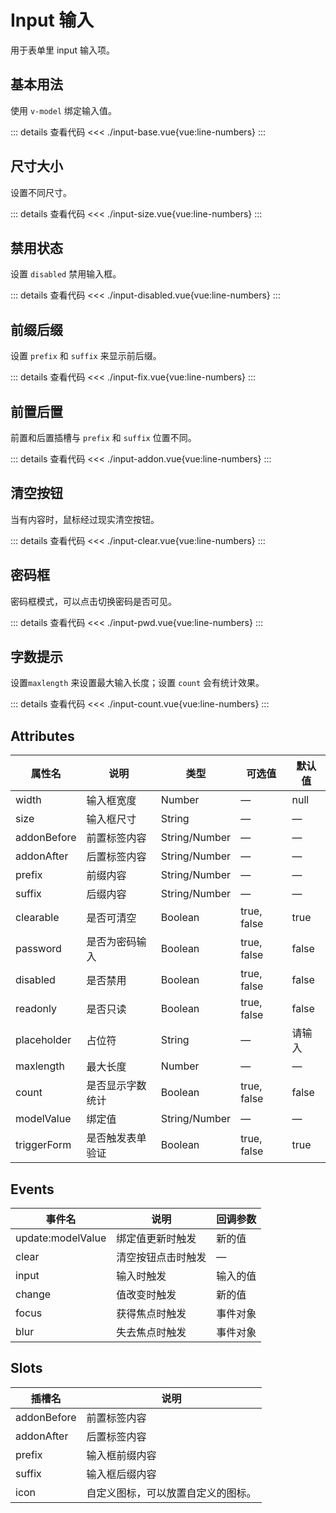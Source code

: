 <script setup>
import inputBase from "./input-base.vue"
import inputSize from "./input-size.vue"
import inputDisabled from "./input-disabled.vue"
import inputFix from "./input-fix.vue"
import inputAddon from "./input-addon.vue"
import inputClear from "./input-clear.vue"
import inputPwd from "./input-pwd.vue"
import inputCount from "./input-count.vue"
</script>

# Input 输入

用于表单里 input 输入项。

## 基本用法

使用 ```v-model``` 绑定输入值。

<inputBase />

::: details 查看代码
<<< ./input-base.vue{vue:line-numbers}
:::


## 尺寸大小

设置不同尺寸。

<inputSize />

::: details 查看代码
<<< ./input-size.vue{vue:line-numbers}
:::


## 禁用状态

设置 ```disabled``` 禁用输入框。

<inputDisabled />

::: details 查看代码
<<< ./input-disabled.vue{vue:line-numbers}
:::



## 前缀后缀

设置 ```prefix``` 和 ```suffix``` 来显示前后缀。

<inputFix />

::: details 查看代码
<<< ./input-fix.vue{vue:line-numbers}
:::



## 前置后置

前置和后置插槽与 ```prefix``` 和 ```suffix``` 位置不同。

<inputAddon />

::: details 查看代码
<<< ./input-addon.vue{vue:line-numbers}
:::


## 清空按钮

当有内容时，鼠标经过现实清空按钮。

<inputClear />

::: details 查看代码
<<< ./input-clear.vue{vue:line-numbers}
:::


## 密码框

密码框模式，可以点击切换密码是否可见。

<inputPwd />

::: details 查看代码
<<< ./input-pwd.vue{vue:line-numbers}
:::



## 字数提示

设置```maxlength``` 来设置最大输入长度；设置 ```count``` 会有统计效果。

<inputCount />

::: details 查看代码
<<< ./input-count.vue{vue:line-numbers}
:::



## Attributes

<table>
  <thead>
    <tr>
      <th>属性名</th>
      <th>说明</th>
      <th>类型</th>
      <th>可选值</th>
      <th>默认值</th>
    </tr>
  </thead>
  <tbody>
    <tr>
      <td>width</td>
      <td>输入框宽度</td>
      <td>Number</td>
      <td>—</td>
      <td>null</td>
    </tr>
    <tr>
      <td>size</td>
      <td>输入框尺寸</td>
      <td>String</td>
      <td>—</td>
      <td>—</td>
    </tr>
    <tr>
      <td>addonBefore</td>
      <td>前置标签内容</td>
      <td>String/Number</td>
      <td>—</td>
     <td>— </td>
    </tr>
    <tr>
      <td>addonAfter</td>
      <td>后置标签内容</td>
      <td>String/Number</td>
      <td>—</td>
     <td>— </td>
    </tr>
    <tr>
      <td>prefix</td>
      <td>前缀内容</td>
      <td>String/Number</td>
      <td>—</td>
     <td>— </td>
    </tr>
    <tr>
      <td>suffix</td>
      <td>后缀内容</td>
      <td>String/Number</td>
      <td>—</td>
     <td>— </td>
    </tr>
    <tr>
      <td>clearable</td>
      <td>是否可清空</td>
      <td>Boolean</td>
      <td>true, false</td>
      <td>true</td>
    </tr>
    <tr>
      <td>password</td>
      <td>是否为密码输入</td>
      <td>Boolean</td>
      <td>true, false</td>
      <td>false</td>
    </tr>
    <tr>
      <td>disabled</td>
      <td>是否禁用</td>
      <td>Boolean</td>
      <td>true, false</td>
      <td>false</td>
    </tr>
    <tr>
      <td>readonly</td>
      <td>是否只读</td>
      <td>Boolean</td>
      <td>true, false</td>
      <td>false</td>
    </tr>
    <tr>
      <td>placeholder</td>
      <td>占位符</td>
      <td>String</td>
      <td>—</td>
      <td>请输入</td>
    </tr>
    <tr>
      <td>maxlength</td>
      <td>最大长度</td>
      <td>Number</td>
      <td>—</td>
     <td>— </td>
    </tr>
    <tr>
      <td>count</td>
      <td>是否显示字数统计</td>
      <td>Boolean</td>
      <td>true, false</td>
      <td>false</td>
    </tr>
    <tr>
      <td>modelValue</td>
      <td>绑定值</td>
      <td>String/Number</td>
      <td>—</td>
     <td>— </td>
    </tr>
    <tr>
      <td>triggerForm</td>
      <td>是否触发表单验证</td>
      <td>Boolean</td>
      <td>true, false</td>
      <td>true</td>
    </tr>
  </tbody>
</table>


## Events

<table>
  <thead>
    <tr>
      <th>事件名</th>
      <th>说明</th>
      <th>回调参数</th>
    </tr>
  </thead>
  <tbody>
    <tr>
      <td>update:modelValue</td>
      <td>绑定值更新时触发</td>
      <td>新的值</td>
    </tr>
    <tr>
      <td>clear</td>
      <td>清空按钮点击时触发</td>
      <td>—</td>
    </tr>
    <tr>
      <td>input</td>
      <td>输入时触发</td>
      <td>输入的值</td>
    </tr>
    <tr>
      <td>change</td>
      <td>值改变时触发</td>
      <td>新的值</td>
    </tr>
    <tr>
      <td>focus</td>
      <td>获得焦点时触发</td>
      <td>事件对象</td>
    </tr>
    <tr>
      <td>blur</td>
      <td>失去焦点时触发</td>
      <td>事件对象</td>
    </tr>
  </tbody>
</table>

## Slots

<table>
  <thead>
    <tr>
      <th>插槽名</th>
      <th>说明</th>
    </tr>
  </thead>
  <tbody>
    <tr>
      <td>addonBefore</td>
      <td>前置标签内容</td>
    </tr>
    <tr>
      <td>addonAfter</td>
      <td>后置标签内容</td>
    </tr>
    <tr>
      <td>prefix</td>
      <td>输入框前缀内容</td>
    </tr>
    <tr>
      <td>suffix</td>
      <td>输入框后缀内容</td>
    </tr>
    <tr>
      <td>icon</td>
      <td>自定义图标，可以放置自定义的图标。</td>
    </tr>
  </tbody>
</table>
